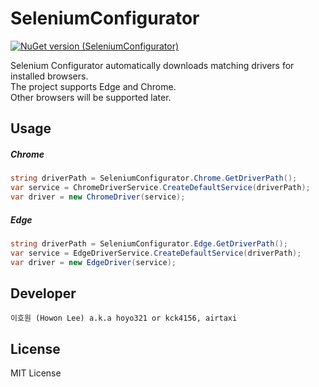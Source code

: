 # SeleniumConfigurator

[![NuGet version (SeleniumConfigurator)](https://img.shields.io/nuget/v/SeleniumConfigurator.svg?style=flat-square)](https://www.nuget.org/packages/SeleniumConfigurator/)


Selenium Configurator automatically downloads matching drivers for installed browsers.
<br>The project supports Edge and Chrome.
<br>Other browsers will be supported later.

Usage
----


##### Chrome
```csharp
string driverPath = SeleniumConfigurator.Chrome.GetDriverPath();
var service = ChromeDriverService.CreateDefaultService(driverPath);
var driver = new ChromeDriver(service);
```

##### Edge
```csharp
string driverPath = SeleniumConfigurator.Edge.GetDriverPath();
var service = EdgeDriverService.CreateDefaultService(driverPath);
var driver = new EdgeDriver(service);
```

Developer
----
`이호원 (Howon Lee) a.k.a hoyo321 or kck4156, airtaxi`

License
----
MIT License
